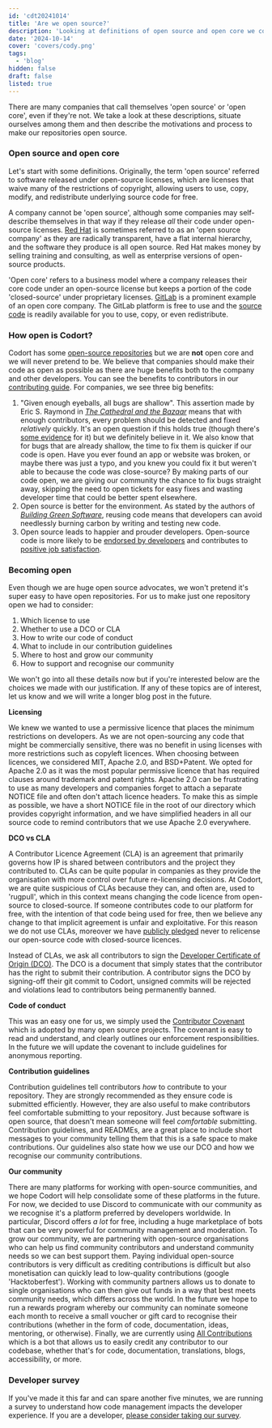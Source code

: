 ```yaml
---
id: 'cdt20241014'
title: 'Are we open source?'
description: 'Looking at definitions of open source and open core we consider where Codort sits and our journey to get there.'
date: '2024-10-14'
cover: 'covers/cody.png'
tags:
  - 'blog'
hidden: false
draft: false
listed: true
---
```


There are many companies that call themselves 'open source' or 'open core', even if they're not.
We take a look at these descriptions, situate ourselves among them and then describe the motivations and process to make our repositories open source.

### Open source and open core

Let's start with some definitions.
Originally, the term 'open source' referred to software released under open-source licenses, which are licenses that waive many of the restrictions of copyright, allowing users to use, copy, modify, and redistribute underlying source code for free.

A company cannot be 'open source', although some companies may self-describe themselves in that way if they release _all_ their code under open-source licenses.
[Red Hat](https://www.redhat.com/) is sometimes referred to as an 'open source company' as they are radically transparent, have a flat internal hierarchy, and the software they produce is all open source.
Red Hat makes money by selling training and consulting, as well as enterprise versions of open-source products.

'Open core' refers to a business model where a company releases their core code under an open-source license but keeps a portion of the code 'closed-source' under proprietary licenses.
[GitLab](https://gitlab.com) is a prominent example of an open core company. The GitLab platform is free to use and the [source code](https://gitlab.com/gitlab-org/gitlab) is readily available for you to use, copy, or even redistribute.

### How open is Codort?

Codort has some [open-source repositories](https://github.com/Codort) but we are **not** open core and we will never pretend to be.
We believe that companies should make their code as open as possible as there are huge benefits both to the company and other developers.
You can see the benefits to contributors in our [contributing guide](https://github.com/Codort/website/blob/main/CONTRIBUTING.md).
For companies, we see three big benefits:

1. "Given enough eyeballs, all bugs are shallow". This assertion made by Eric S. Raymond in [_The Cathedral and the Bazaar_](http://www.catb.org/~esr/writings/cathedral-bazaar/) means that with enough contributors, every problem should be detected and fixed _relatively_ quickly. It's an open question if this holds true (though there's [some evidence](https://arxiv.org/abs/2007.10912) for it) but we definitely believe in it. We also know that for bugs that are already shallow, the time to fix them is quicker if our code is open. Have you ever found an app or website was broken, or maybe there was just a typo, and you knew you could fix it but weren't able to because the code was close-source? By making parts of our code open, we are giving our community the chance to fix bugs straight away, skipping the need to open tickets for easy fixes and wasting developer time that could be better spent elsewhere.
2. Open source is better for the environment. As stated by the authors of [_Building Green Software_](https://www.oreilly.com/library/view/building-green-software/9781098150617/), reusing code means that developers can avoid needlessly burning carbon by writing and testing new code.
3. Open source leads to happier and prouder developers. Open-source code is more likely to be [endorsed by developers](https://survey.stackoverflow.co/2024/work/#4-tech-endorsement-factors) and contributes to [positive job satisfaction](https://survey.stackoverflow.co/2024/professional-developers/#3-factors-that-most-contribute-to-job-satisfaction).

### Becoming open

Even though we are huge open source advocates, we won't pretend it's super easy to have open repositories.
For us to make just one repository open we had to consider:

1. Which license to use
2. Whether to use a DCO or CLA
3. How to write our code of conduct
4. What to include in our contribution guidelines
5. Where to host and grow our community
6. How to support and recognise our community

We won't go into all these details now but if you're interested below are the choices we made with our justification.
If any of these topics are of interest, let us know and we will write a longer blog post in the future.

**Licensing**

We knew we wanted to use a permissive licence that places the minimum restrictions on developers.
As we are not open-sourcing any code that might be commercially sensitive, there was no benefit in using licenses with more restrictions such as copyleft licences.
When choosing between licences, we considered MIT, Apache 2.0, and BSD+Patent.
We opted for Apache 2.0 as it was the most popular permissive licence that has required clauses around trademark and patent rights.
Apache 2.0 can be frustrating to use as many developers and companies forget to attach a separate NOTICE file and often don't attach licence headers.
To make this as simple as possible, we have a short NOTICE file in the root of our directory which provides copyright information, and we have simplified headers in all our source code to remind contributors that we use Apache 2.0 everywhere.

**DCO vs CLA**

A Contributor Licence Agreement (CLA) is an agreement that primarily governs how IP is shared between contributors and the project they contributed to.
CLAs can be quite popular in companies as they provide the organisation with more control over future re-licensing decisions.
At Codort, we are quite suspicious of CLAs because they can, and often are, used to 'rugpull', which in this context means changing the code licence from open-source to closed-source.
If someone contributes code to our platform for free, with the intention of that code being used for free, then we believe any change to that implicit agreement is unfair and exploitative.
For this reason we do not use CLAs, moreover we have [publicly pledged](https://github.com/Codort/website/blob/main/CONTRIBUTING.md#the-mutual-benefits-of-open-source) never to relicense our open-source code with closed-source licences.

Instead of CLAs, we ask all contributors to sign the [Developer Certificate of Origin (DCO)](https://developercertificate.org/).
The DCO is a document that simply states that the contributor has the right to submit their contribution.
A contributor signs the DCO by signing-off their git commit to Codort, unsigned commits will be rejected and violations lead to contributors being permanently banned.

**Code of conduct**

This was an easy one for us, we simply used the [Contributor Covenant](https://www.contributor-covenant.org/) which is adopted by many open source projects.
The covenant is easy to read and understand, and clearly outlines our enforcement responsibilities.
In the future we will update the covenant to include guidelines for anonymous reporting.

**Contribution guidelines**

Contribution guidelines tell contributors _how_ to contribute to your repository.
They are strongly recommended as they ensure code is submitted efficiently.
However, they are also useful to make contributors feel comfortable submitting to your repository.
Just because software is open source, that doesn't mean someone will feel _comfortable_ submitting.
Contribution guidelines, and READMEs, are a great place to include short messages to your community telling them that this is a safe space to make contributions.
Our guidelines also state how we use our DCO and how we recognise our community contributions.

**Our community**

There are many platforms for working with open-source communities, and we hope Codort will help consolidate some of these platforms in the future.
For now, we decided to use Discord to communicate with our community as we recognise it's a platform preferred by developers worldwide.
In particular, Discord offers _a lot_ for free, including a huge marketplace of bots that can be very powerful for community management and moderation.
To grow our community, we are partnering with open-source organisations who can help us find community contributors and understand community needs so we can best support them.
Paying individual open-source contributors is very difficult as crediting contributions is difficult but also monetisation can quickly lead to low-quality contributions (google 'Hacktoberfest').
Working with community partners allows us to donate to single organisations who can then give out funds in a way that best meets community needs, which differs across the world.
In the future we hope to run a rewards program whereby our community can nominate someone each month to receive a small voucher or gift card to recognise their contributions (whether in the form of code, documentation, ideas, mentoring, or otherwise).
Finally, we are currently using [All Contributions](https://allcontributors.org/) which is a bot that allows us to easily credit any contributor to our codebase, whether that's for code, documentation, translations, blogs, accessibility, or more.

### Developer survey

If you've made it this far and can spare another five minutes, we are running a survey to understand how code management impacts the developer experience.
If you are a developer, [please consider taking our survey](go.codort.com/tools-survey).
